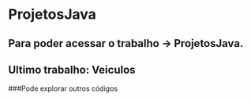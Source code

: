 # ProjetosJava
## Para poder acessar o trabalho -> ProjetosJava.

## Ultimo trabalho: Veiculos

###Pode explorar outros códigos 
